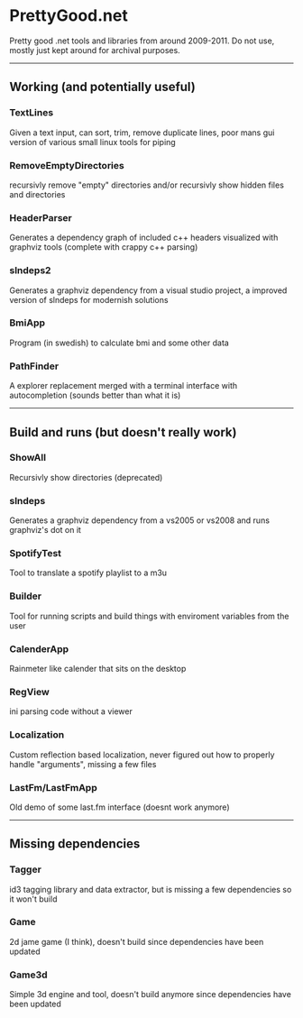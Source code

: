 # PrettyGood.net

Pretty good .net tools and libraries from around 2009-2011. Do not use, mostly just kept around for archival purposes.

---

## Working (and potentially useful)


### TextLines
Given a text input, can sort, trim, remove duplicate lines, poor mans gui version of various small linux tools for piping

### RemoveEmptyDirectories
recursivly remove "empty" directories and/or recursivly show hidden files and directories

### HeaderParser
Generates a dependency graph of included c++ headers visualized with graphviz tools (complete with crappy c++ parsing)

### slndeps2
Generates a graphviz dependency from a visual studio project, a improved version of slndeps for modernish solutions

### BmiApp
Program (in swedish) to calculate bmi and some other data

### PathFinder
A explorer replacement merged with a terminal interface with autocompletion (sounds better than what it is)

---

## Build and runs (but doesn't really work)


### ShowAll
Recursivly show directories (deprecated)

### slndeps
Generates a graphviz dependency from a vs2005 or vs2008 and runs graphviz's dot on it

### SpotifyTest
Tool to translate a spotify playlist to a m3u

### Builder
Tool for running scripts and build things with enviroment variables from the user

### CalenderApp
Rainmeter like calender that sits on the desktop

### RegView
ini parsing code without a viewer

### Localization
Custom reflection based localization, never figured out how to properly handle "arguments", missing a few files

### LastFm/LastFmApp
Old demo of some last.fm interface (doesnt work anymore)

---

## Missing dependencies


### Tagger
id3 tagging library and data extractor, but is missing a few dependencies so it won't build

### Game
2d jame game (I think), doesn't build since dependencies have been updated

### Game3d
Simple 3d engine and tool, doesn't build anymore since dependencies have been updated
